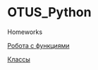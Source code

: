 # OTUS_Python
Homeworks

[Робота с функциями](https://github.com/GiroPavel/OTUS_Python/blob/master/homework_1/task.py "Робота с функциями")

[Классы](https://github.com/GiroPavel/OTUS_Python/tree/master/homework_2 "Классы")
